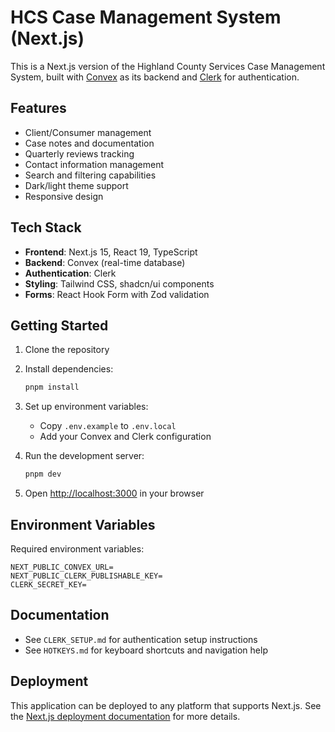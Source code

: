 # HCS Case Management System (Next.js)

This is a Next.js version of the Highland County Services Case Management System, built with [Convex](https://convex.dev) as its backend and [Clerk](https://clerk.com) for authentication.

## Features

- Client/Consumer management
- Case notes and documentation
- Quarterly reviews tracking
- Contact information management
- Search and filtering capabilities
- Dark/light theme support
- Responsive design

## Tech Stack

- **Frontend**: Next.js 15, React 19, TypeScript
- **Backend**: Convex (real-time database)
- **Authentication**: Clerk
- **Styling**: Tailwind CSS, shadcn/ui components
- **Forms**: React Hook Form with Zod validation

## Getting Started

1. Clone the repository
2. Install dependencies:
   ```bash
   pnpm install
   ```

3. Set up environment variables:
   - Copy `.env.example` to `.env.local`
   - Add your Convex and Clerk configuration

4. Run the development server:
   ```bash
   pnpm dev
   ```

5. Open [http://localhost:3000](http://localhost:3000) in your browser

## Environment Variables

Required environment variables:

```
NEXT_PUBLIC_CONVEX_URL=
NEXT_PUBLIC_CLERK_PUBLISHABLE_KEY=
CLERK_SECRET_KEY=
```

## Documentation

- See `CLERK_SETUP.md` for authentication setup instructions
- See `HOTKEYS.md` for keyboard shortcuts and navigation help

## Deployment

This application can be deployed to any platform that supports Next.js. See the [Next.js deployment documentation](https://nextjs.org/docs/deployment) for more details.
